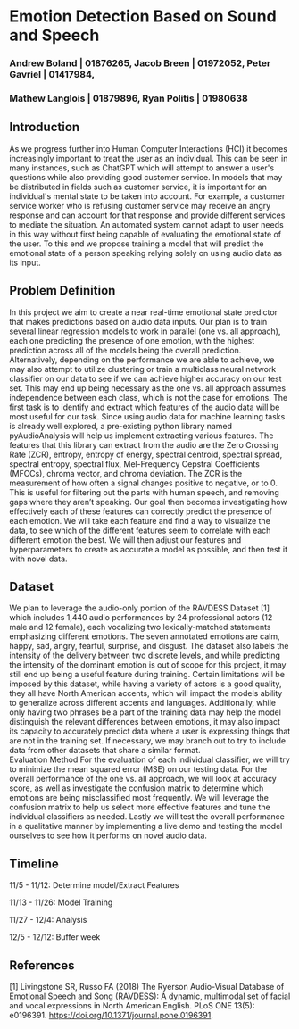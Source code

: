 # Emotion Detection Based on Sound and Speech
### Andrew Boland | 01876265, Jacob Breen | 01972052, Peter Gavriel | 01417984,
### Mathew Langlois | 01879896, Ryan Politis | 01980638


## Introduction 
As we progress further into Human Computer Interactions (HCI) it becomes increasingly important to treat the user as an individual. This can be seen in many instances, such as ChatGPT which will attempt to answer a user's questions while also providing good customer service. In models that may be distributed in fields such as customer service, it is important for an individual's mental state to be taken into account. For example, a customer service worker who is refusing customer service may receive an angry response and can account for that response and provide different services to mediate the situation. An automated system cannot adapt to user needs in this way without first being capable of evaluating the emotional state of the user. To this end we propose training a model that will predict the emotional state of a person speaking relying solely on using audio data as its input. 
## Problem Definition
In this project we aim to create a near real-time emotional state predictor that makes predictions based on audio data inputs. Our plan is to train several linear regression models to work in parallel (one vs. all approach), each one predicting the presence of one emotion, with the highest prediction across all of the models being the overall prediction. Alternatively, depending on the performance we are able to achieve, we may also attempt to utilize clustering or train a multiclass neural network classifier on our data to see if we can achieve higher accuracy on our test set. This may end up being necessary as the one vs. all approach assumes independence between each class, which is not the case for emotions. 
The first task is to identify and extract which features of the audio data will be most useful for our task. Since using audio data for machine learning tasks is already well explored, a pre-existing python library named pyAudioAnalysis will help us implement extracting various features. The features that this library can extract from the audio are the Zero Crossing Rate (ZCR), entropy, entropy of energy, spectral centroid, spectral spread, spectral entropy, spectral flux, Mel-Frequency Cepstral Coefficients (MFCCs), chroma vector, and chroma deviation. The ZCR is the measurement of how often a signal changes positive to negative, or to 0. This is useful for filtering out the parts with human speech, and removing gaps where they aren’t speaking. Our goal then becomes investigating how effectively each of these features can correctly predict the presence of each emotion. We will take each feature and find a way to visualize the data, to see which of the different features seem to correlate with each different emotion the best. We will then adjust our features and hyperparameters to create as accurate a model as possible, and then test it with novel data. 
## Dataset 
We plan to leverage the audio-only portion of the RAVDESS Dataset [1] which includes 1,440 audio performances by 24 professional actors (12 male and 12 female), each vocalizing two lexically-matched statements emphasizing different emotions. The seven annotated emotions are calm, happy, sad, angry, fearful, surprise, and disgust. The dataset also labels the intensity of the delivery between two discrete levels, and while predicting the intensity of the dominant emotion is out of scope for this project, it may still end up being a useful feature during training. Certain limitations will be imposed by this dataset, while having a variety of actors is a good quality, they all have North American accents, which will impact the models ability to generalize across different accents and languages. Additionally, while only having two phrases be a part of the training data may help the model distinguish the relevant differences between emotions, it may also impact its capacity to accurately predict data where a user is expressing things that are not in the training set. If necessary, we may branch out to try to include data from other datasets that share a similar format.     	
Evaluation Method
For the evaluation of each individual classifier, we will try to minimize the mean squared error (MSE) on our testing data. For the overall performance of the one vs. all approach, we will look at accuracy score, as well as investigate the confusion matrix to determine which emotions are being misclassified most frequently. We will leverage the confusion matrix to help us select more effective features and tune the individual classifiers as needed. Lastly we will test the overall performance in a qualitative manner by implementing a live demo and testing the model ourselves to see how it performs on novel audio data.  
## Timeline
11/5 - 11/12: Determine model/Extract Features

11/13 - 11/26: Model Training

11/27 - 12/4: Analysis

12/5 - 12/12: Buffer week

## References
[1] Livingstone SR, Russo FA (2018) The Ryerson Audio-Visual Database of Emotional Speech and Song (RAVDESS): A dynamic, multimodal set of facial and vocal expressions in North American English. PLoS ONE 13(5): e0196391. https://doi.org/10.1371/journal.pone.0196391.
